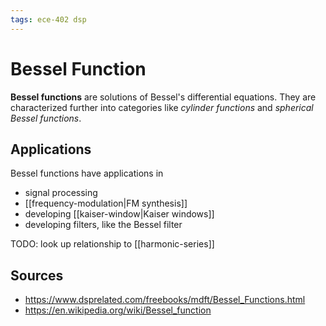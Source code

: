 ```yaml
---
tags: ece-402 dsp
---
```


# Bessel Function

**Bessel functions** are solutions of Bessel's differential equations. They are characterized further into categories like _cylinder functions_ and _spherical Bessel functions_.

## Applications

Bessel functions have applications in

- signal processing
- [[frequency-modulation|FM synthesis]]
- developing [[kaiser-window|Kaiser windows]]
- developing filters, like the Bessel filter

TODO: look up relationship to [[harmonic-series]]

## Sources

- <https://www.dsprelated.com/freebooks/mdft/Bessel_Functions.html>
- <https://en.wikipedia.org/wiki/Bessel_function>
